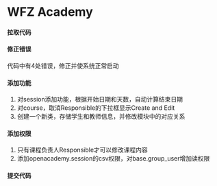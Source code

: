 # WFZ Academy

#### 拉取代码



#### 修正错误

代码中有4处错误，修正并使系统正常启动

#### 添加功能

1. 对session添加功能，根据开始日期和天数，自动计算结束日期
2. 对course，取消Responsible的下拉框显示Create and Edit
3. 创建一个新类，存储学生和教师信息，并修改模块中的对应关系

#### 添加权限

1. 只有课程负责人Responsible才可以修改课程内容
2. 添加openacademy.session的csv权限，对base.group_user增加读权限

#### 提交代码

